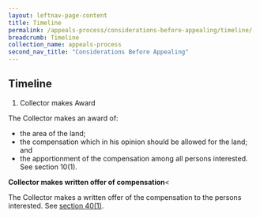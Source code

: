 ```yaml
---
layout: leftnav-page-content
title: Timeline
permalink: /appeals-process/considerations-before-appealing/timeline/
breadcrumb: Timeline
collection_name: appeals-process
second_nav_title: "Considerations Before Appealing"
---
```


Timeline
---

1. Collector makes Award

The Collector makes an award of:

* the area of the land;
* the compensation which in his opinion should be allowed for the land; and
* the apportionment of the compensation among all persons interested. See section 10(1). 

**Collector makes written offer of compensation**<

The Collector makes a written offer of the compensation to the persons interested. 
See [section 40(1)](). 
